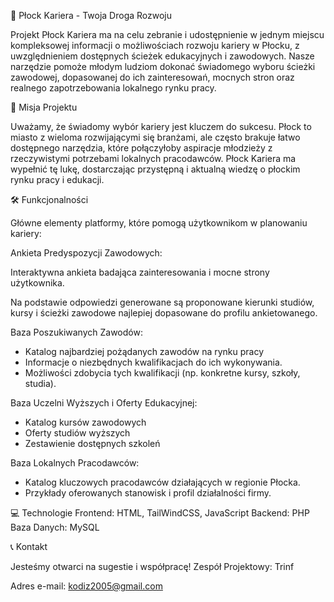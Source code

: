 🚀 Płock Kariera - Twoja Droga Rozwoju

Projekt Płock Kariera ma na celu zebranie i udostępnienie w jednym miejscu kompleksowej informacji o możliwościach rozwoju kariery w Płocku, z uwzględnieniem dostępnych ścieżek edukacyjnych i zawodowych. Nasze narzędzie pomoże młodym ludziom dokonać świadomego wyboru ścieżki zawodowej, dopasowanej do ich zainteresowań, mocnych stron oraz realnego zapotrzebowania lokalnego rynku pracy.

🌟 Misja Projektu

Uważamy, że świadomy wybór kariery jest kluczem do sukcesu. Płock to miasto z wieloma rozwijającymi się branżami, ale często brakuje łatwo dostępnego narzędzia, które połączyłoby aspiracje młodzieży z rzeczywistymi potrzebami lokalnych pracodawców. Płock Kariera ma wypełnić tę lukę, dostarczając przystępną i aktualną wiedzę o płockim rynku pracy i edukacji.

🛠️ Funkcjonalności

Główne elementy platformy, które pomogą użytkownikom w planowaniu kariery:

Ankieta Predyspozycji Zawodowych:

Interaktywna ankieta badająca zainteresowania i mocne strony użytkownika.

Na podstawie odpowiedzi generowane są proponowane kierunki studiów, kursy i ścieżki zawodowe najlepiej dopasowane do profilu ankietowanego.

Baza Poszukiwanych Zawodów:
- Katalog najbardziej pożądanych zawodów na rynku pracy
- Informacje o niezbędnych kwalifikacjach do ich wykonywania.
- Możliwości zdobycia tych kwalifikacji (np. konkretne kursy, szkoły, studia).

Baza Uczelni Wyższych i Oferty Edukacyjnej:
- Katalog kursów zawodowych	
- Oferty studiów wyższych
- Zestawienie dostępnych szkoleń

Baza Lokalnych Pracodawców:
- Katalog kluczowych pracodawców działających w regionie Płocka.
- Przykłady oferowanych stanowisk i profil działalności firmy.

💻 Technologie
Frontend: HTML, TailWindCSS, JavaScript
Backend: PHP
Baza Danych: MySQL

📞 Kontakt

Jesteśmy otwarci na sugestie i współpracę!
Zespół Projektowy: Trinf

Adres e-mail: kodiz2005@gmail.com
